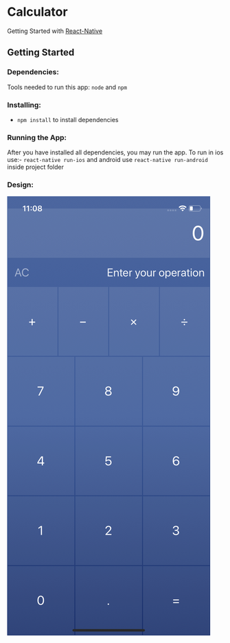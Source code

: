 # Calculator
Getting Started with [React-Native](https://facebook.github.io/react-native/)

## Getting Started

### Dependencies:
Tools needed to run this app: `node` and `npm`

### Installing:
* `npm install` to install dependencies

### Running the App:
After you have installed all dependencies, you may run the app.
To run in ios use:- `react-native run-ios` and android use `react-native run-android` inside project folder

### Design:

![Image description](Simulator%20Screen%20Shot%20-%20iPhone%2011%20-%202020-04-07%20at%2011.08.03.png)
